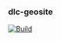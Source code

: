 ### dlc-geosite

[![Build](https://github.com/tonggaret/dlc-geosite/actions/workflows/build.yml/badge.svg)](https://github.com/tonggaret/dlc-geosite/actions/workflows/build.yml)
